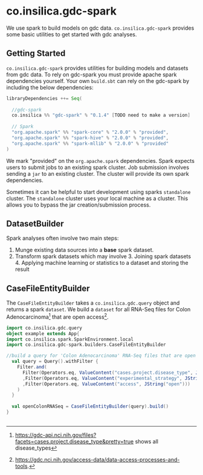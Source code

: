# co.insilica.gdc-spark
  We use spark to build models on gdc data. `co.insilica.gdc-spark` provides some basic utilities to get started with gdc analyses. 

## Getting Started
  `co.insilica.gdc-spark` provides utilities for building models and datasets from gdc data.  To rely on gdc-spark you must provide apache spark dependencies yourself.  Your own `build.sbt` can rely on the gdc-spark by including the below dependencies:
  
```scala
libraryDependencies ++= Seq(
  
  //gdc-spark
  co.insilica %% "gdc-spark" % "0.1.4" [TODO need to make a version]
  
  // Spark
  "org.apache.spark" %% "spark-core" % "2.0.0" % "provided",
  "org.apache.spark" %% "spark-hive" % "2.0.0" % "provided",
  "org.apache.spark" %% "spark-mllib" % "2.0.0" % "provided"
)
```
We mark "provided" on the `org.apache.spark` dependencies. Spark expects users to submit jobs to an existing spark cluster.  Job submission involves sending a `jar` to an existing cluster. The cluster will provide its own spark dependencies. 

Sometimes it can be helpful to start development using sparks `standalone` cluster. The `standalone` cluster uses your local machine as a cluster.  This allows you to bypass the jar creation/submission process. 

## DatasetBuilder
  Spark analyses often involve two main steps:
  
  1. Munge existing data sources into a **base** spark dataset.
  2. Transform spark datasets which may involve
    3. Joining spark datasets
    4. Applying machine learning or statistics to a dataset and storing the result
  
## CaseFileEntityBuilder
  The `CaseFileEntityBuilder` takes a `co.insilica.gdc.query` object and returns a spark `dataset`. We build a `dataset` for all RNA-Seq files for Colon Adenocarcinoma[^facet_search] that are open access[^gdc_access].

```scala
import co.insilica.gdc.query
object example extends App{
import co.insilica.spark.SparkEnvironment.local
import co.insilica.gdc-spark.builders.CaseFileEntityBuilder

//build a query for 'Colon Adenocarcinoma' RNA-Seq files that are open access
  val query = Query().withFilter {
    Filter.and(
      Filter(Operators.eq, ValueContent("cases.project.disease_type", JString("Colon Adenocarcinoma")))
      ,Filter(Operators.eq, ValueContent("experimental_strategy", JString("RNA-Seq")))
      ,Filter(Operators.eq, ValueContent("access", JString("open")))
    )
  }
  
  val openColonRNASeq = CaseFileEntityBuilder(query).build()
}
```
##
[^gdc_access]: https://gdc.nci.nih.gov/access-data/data-access-processes-and-tools.
[^facet_search]: https://gdc-api.nci.nih.gov/files?facets=cases.project.disease_type&pretty=true shows all disease_types